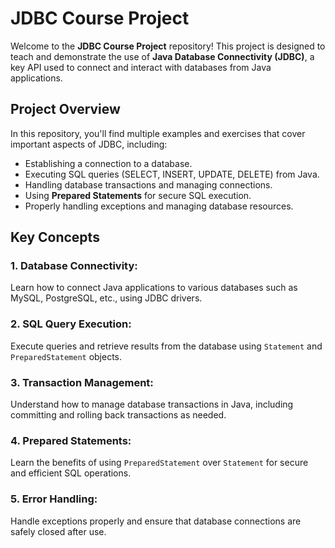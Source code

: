 # JDBC Course Project

Welcome to the **JDBC Course Project** repository! This project is designed to teach and demonstrate the use of **Java Database Connectivity (JDBC)**, a key API used to connect and interact with databases from Java applications.

## Project Overview

In this repository, you'll find multiple examples and exercises that cover important aspects of JDBC, including:
- Establishing a connection to a database.
- Executing SQL queries (SELECT, INSERT, UPDATE, DELETE) from Java.
- Handling database transactions and managing connections.
- Using **Prepared Statements** for secure SQL execution.
- Properly handling exceptions and managing database resources.

## Key Concepts

### 1. Database Connectivity:
Learn how to connect Java applications to various databases such as MySQL, PostgreSQL, etc., using JDBC drivers.

### 2. SQL Query Execution:
Execute queries and retrieve results from the database using `Statement` and `PreparedStatement` objects.

### 3. Transaction Management:
Understand how to manage database transactions in Java, including committing and rolling back transactions as needed.

### 4. Prepared Statements:
Learn the benefits of using `PreparedStatement` over `Statement` for secure and efficient SQL operations.

### 5. Error Handling:
Handle exceptions properly and ensure that database connections are safely closed after use.

